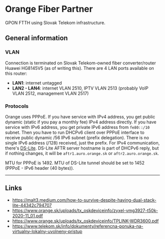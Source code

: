 # Orange Fiber Partner

GPON FTTH using Slovak Telekom infrastructure.

## General information

### VLAN
Connection is terminated on Slovak Telekom-owned fiber converter/router Huawei HG8145V5 (as of writing this). There are 4 LAN ports available on this router:
- **LAN1**: internet untagged
- **LAN2 - LAN4**: internet VLAN 2510, IPTV VLAN 2513 (probably VoIP VLAN 2512, management VLAN 2517)

### Protocols
Orange uses PPPoE. If you have service with IPv4 address, you get public dynamic (static if you pay a monthly fee) IPv4 address directly. If you have service with IPv6 address, you get private IPv6 address from `fe80::/10` subnet. Then you have to run DHCPv6 client over PPPoE interface to receive public dynamic /56 IPv6 subnet (prefix delegation). There is no single IPv6 address (/128) received, just the prefix. For IPv4 communication, there's [DS-Lite](https://en.wikipedia.org/wiki/IPv6_transition_mechanism#Dual-Stack_Lite_(DS-Lite)). DS-Lite AFTR server hostname is part of DHCPv6 reply, but if nothing changes, it will be `aftr1.auro.orange.sk` or `aftr2.auro.orange.sk`.

MTU for PPPoE is 1492. MTU of DS-Lite tunnel should be set to 1452 (PPPoE - IPv6 header (40 bytes)).

---

## Links
- https://malt3.medium.com/how-to-survive-despite-having-dual-stack-lite-44342c794707
- https://www.orange.sk/uploads/tx_oskdeviceinfo/zyxel-vmg3927-t50k-2020-11_01.pdf
- https://www.orange.sk/uploads/tx_oskdeviceinfo/TPLINK-WDR3600.pdf
- https://www.telekom.sk/info/dokumenty/referencna-ponuka-na-virtualny-lokalny-uvolneny-pristup
